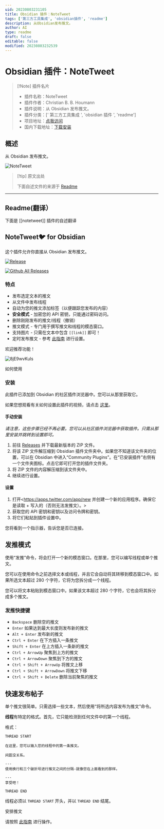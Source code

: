 ```yaml
---
uid: 20230803231105
title: Obsidian 插件：NoteTweet
tags: ['第三方工具集成', 'obsidian插件', 'readme']
description: 从Obsidian发布推文。
author: AI
type: readme
draft: false
editable: false
modified: 20230803232539
---
```


# Obsidian 插件：NoteTweet

> [!Note] 插件名片
> - 插件名称：NoteTweet
> - 插件作者：Christian B. B. Houmann
> - 插件说明：从 Obsidian 发布推文。
> - 插件分类：[' 第三方工具集成 ', 'obsidian 插件 ', 'readme']
> - 项目地址：[点我访问](https://github.com/chhoumann/notetweet_obsidian)
> - 国内下载地址：[下载安装](https://pkmer.cn/products/plugin/pluginMarket/?notetweet)

## 概述

从 Obsidian 发布推文。

![NoteTweet](https://cdn.pkmer.cn/covers/notetweet_new.gif!pkmer)

> [!tip] 原文出处
>
>下面自述文件的来源于 [Readme](https://ghproxy.net/https://raw.githubusercontent.com/chhoumann/notetweet_obsidian/master/README.md)
>

---

## Readme(翻译）

下面是 [[notetweet]] 插件的自述翻译

## NoteTweet🐦 for Obsidian

这个插件允许你直接从 Obsidian 发布推文。

[![Release](https://img.shields.io/github/v/release/chhoumann/notetweet_obsidian?style=for-the-badge)]()

[![Github All Releases](https://img.shields.io/github/downloads/chhoumann/notetweet_obsidian/total.svg?style=for-the-badge&logo=appveyor)]()

### 特点

- 发布选定文本的推文
- 从文件中发布线程
- 自动为您的推文添加标签（以便跟踪您发布的内容）
- **安全模式** - 加密您的 API 密钥，只能通过密码访问。
- 删除刚刚发布的推文/线程（撤销）
- 推文模式 - 专门用于撰写推文和线程的模态窗口。
- 支持图片 - 只需在文本中包含 `[[link]]` 即可！
- 定时发布推文 - 参考 [此指南](./GuideToSettingUpScheduler.md) 进行设置。

欢迎推荐功能！

![8jE9wvKuls](https://user-images.githubusercontent.com/29108628/109525702-16c97180-7ab2-11eb-8bc0-3c4bc79a6b7a.gif)

如何使用

### 安装

此插件已添加到 Obsidian 的社区插件浏览器中。您可以从那里获取它。

如果您想观看有关如何设置此插件的视频，请点击 [这里](https://www.youtube.com/watch?v=jx09b1Ien3Q)。

#### 手动安装

*请注意，这些步骤已经不再必要。您可以从社区插件浏览器中获取插件。只需从那里安装并跳转到设置即可。*

1. 前往 [Releases](https://github.com/chhoumann/notetweet_obsidian/releases) 并下载最新版本的 ZIP 文件。
2. 将该 ZIP 文件解压缩到 Obsidian 插件文件夹中。如果您不知道该文件夹的位置，可以在 Obsidian 中进入“Community Plugins”。在“已安装插件”右侧有一个文件夹图标。点击它即可打开您的插件文件夹。
3. 将 ZIP 文件的内容解压缩到该文件夹中。
4. 继续进行设置。

#### 设置

1. 打开<https://apps.twitter.com/app/new 并创建一个新的应用程序。确保它是读取 + 写入的（否则无法发推文）。>
2. 获取您的 API 密钥和密钥以及访问令牌和密钥。
3. 将它们粘贴到插件设置中。

您将看到一个指示器，告诉您是否已连接。

## 发推模式

使用“发推”命令，将会打开一个新的模态窗口。在那里，您可以编写线程或单个推文。

您可以在使用命令之前选择文本或线程，并且它会自动将其转移到模态窗口中。如果所选文本超过 280 个字符，它将为您拆分成一个线程。

您可以将文本粘贴到模态窗口中。如果该文本超过 280 个字符，它也会将其拆分成多个推文。

### 发推快捷键

- `Backspace` 删除空的推文
- `Enter` 如果达到最大长度则发布新的推文
- `Alt + Enter` 发布新的推文
- `Ctrl + Enter` 在下方插入一条推文
- `Shift + Enter` 在上方插入一条新的推文
- `Ctrl + ArrowUp` 聚焦到上方的推文
- `Ctrl + ArrowDown` 聚焦到下方的推文
- `Ctrl + Shift + ArrowUp` 将推文上移
- `Ctrl + Shift + ArrowDown` 将推文下移
- `Ctrl + Shift + Delete` 删除当前聚焦的推文

## 快速发布帖子

单个推文很简单。只需选择一些文本，然后使用“将所选内容发布为推文”命令。

**线程**有特定的格式。首先，它只能检测到任何文件中的第一个线程。

格式：

```
THREAD START

在这里，您可以输入您的线程中的第一条推文。

间距没关系。

---
使用换行和三个破折号进行推文之间的分隔-就像您在上面看到的那样。

---
享受吧！

THREAD END
```

线程必须以 `THREAD START` 开头，并以 `THREAD END` 结尾。

安排推文

请按照 [此指南](./GuideToSettingUpScheduler.md) 进行操作。
